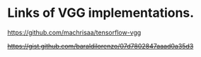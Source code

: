 # Links of VGG implementations.

https://github.com/machrisaa/tensorflow-vgg

~~https://gist.github.com/baraldilorenzo/07d7802847aaad0a35d3~~
